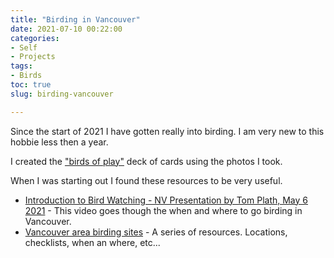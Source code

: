 ```yaml
---
title: "Birding in Vancouver"
date: 2021-07-10 00:22:00
categories:
- Self
- Projects
tags:
- Birds
toc: true
slug: birding-vancouver

---
```


Since the start of 2021 I have gotten really into birding. I am very new to this hobbie less then a year.

I created the ["birds of play"](/projects/2021-bird-playing-cards/) deck of cards using the photos I took.

When I was starting out I found these resources to be very useful.

- [Introduction to Bird Watching - NV Presentation by Tom Plath, May 6 2021](https://www.youtube.com/watch?v=Xc_QZ7I03Kg) - This video goes though the when and where to go birding in Vancouver.
- [Vancouver area birding sites](https://naturevancouver.ca/birding/birding_birding_sites/) - A series of resources. Locations, checklists, when an where, etc...
